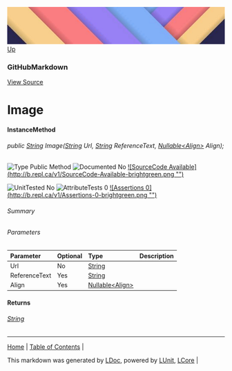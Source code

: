 ![](../Content/LDoc-banner-small.png "")
[Up](GitHubMarkdown.md)
### GitHubMarkdown
[View Source](../Markdown/GitHubMarkdown.cs)
# Image
#### InstanceMethod
###### public <a href="https://www.google.com/#q=C%23+System.String" alt="Search for this type" target="_blank">String</a> Image(<a href="https://www.google.com/#q=C%23+System.String" alt="Search for this type" target="_blank">String</a> Url, <a href="https://www.google.com/#q=C%23+System.String" alt="Search for this type" target="_blank">String</a> ReferenceText, <a href="https://www.google.com/#q=C%23+System.Nullable<Align>" alt="Search for this type" target="_blank">Nullable&lt;Align&gt;</a> Align);

![Type Public Method](http://b.repl.ca/v1/Type-Public%20Method-lightgrey.png "") ![Documented No](http://b.repl.ca/v1/Documented-No-red.png "") [![SourceCode Available](http://b.repl.ca/v1/SourceCode-Available-brightgreen.png &quot;&quot;)](../Markdown/GitHubMarkdown.cs#L408)

![UnitTested No](http://b.repl.ca/v1/UnitTested-No-lightgrey.png "") ![AttributeTests 0](http://b.repl.ca/v1/AttributeTests-0-lightgrey.png "") [![Assertions 0](http://b.repl.ca/v1/Assertions-0-brightgreen.png &quot;&quot;)](../Markdown/GitHubMarkdown.cs)
###### Summary
###### Parameters

Parameter | Optional | Type | Description
:---  | :---  | :---  | :--- 
Url | No | <a href="https://www.google.com/#q=C%23+System.String" alt="Search for this type" target="_blank">String</a> | 
ReferenceText | Yes | <a href="https://www.google.com/#q=C%23+System.String" alt="Search for this type" target="_blank">String</a> | 
Align | Yes | <a href="https://www.google.com/#q=C%23+System.Nullable<Align>" alt="Search for this type" target="_blank">Nullable&lt;Align&gt;</a> | 

#### Returns
###### <a href="https://www.google.com/#q=C%23+System.String" alt="Search for this type" target="_blank">String</a>
---

[Home](../../README.md) | [Table of Contents](../../TableOfContents.md) | 


This markdown was generated by [LDoc](https://github.com/CodeSingularity/LDoc), powered by [LUnit](https://github.com/CodeSingularity/LUnit), [LCore](https://github.com/CodeSingularity/LCore) | 

